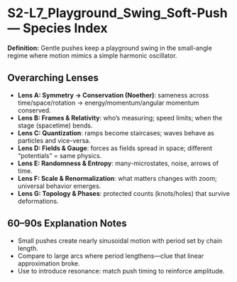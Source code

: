 # S2-L7_Playground_Swing_Soft-Push — Species Index
**Definition:** Gentle pushes keep a playground swing in the small-angle regime where motion mimics a simple harmonic oscillator.

## Overarching Lenses

- **Lens A: Symmetry -> Conservation (Noether)**: sameness across time/space/rotation → energy/momentum/angular momentum conserved.
- **Lens B: Frames & Relativity**: who’s measuring; speed limits; when the stage (spacetime) bends.
- **Lens C: Quantization**: ramps become staircases; waves behave as particles and vice-versa.
- **Lens D: Fields & Gauge**: forces as fields spread in space; different “potentials” = same physics.
- **Lens E: Randomness & Entropy**: many-microstates, noise, arrows of time.
- **Lens F: Scale & Renormalization**: what matters changes with zoom; universal behavior emerges.
- **Lens G: Topology & Phases**: protected counts (knots/holes) that survive deformations.

## 60–90s Explanation Notes
- Small pushes create nearly sinusoidal motion with period set by chain length.
- Compare to large arcs where period lengthens—clue that linear approximation broke.
- Use to introduce resonance: match push timing to reinforce amplitude.
